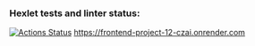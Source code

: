 ### Hexlet tests and linter status:
[![Actions Status](https://github.com/prasolovsereja/frontend-project-12/actions/workflows/hexlet-check.yml/badge.svg)](https://github.com/prasolovsereja/frontend-project-12/actions)
https://frontend-project-12-czai.onrender.com